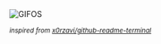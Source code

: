 <div align="justify">
<picture>
    <source media="(prefers-color-scheme: dark)" srcset="https://i.ibb.co/28qGkNc/output-gif.gif">
    <source media="(prefers-color-scheme: light)" srcset="https://i.ibb.co/28qGkNc/output-gif.gif">
    <img alt="GIFOS" src="https://i.ibb.co/28qGkNc/output-gif.gif">
</picture>

<sub><i>inspired from [x0rzavi/github-readme-terminal](https://github.com/x0rzavi/github-readme-terminal)</i></sub>

</div>

<!-- Image deletion URL: https://ibb.co/wJy5zsp/95fd09c33591b9844302d2c764563499 -->